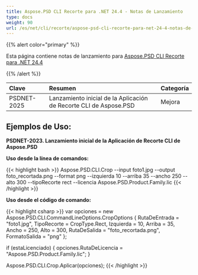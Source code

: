 ```yaml
---
title: Aspose.PSD CLI Recorte para .NET 24.4 - Notas de Lanzamiento
type: docs
weight: 90
url: /es/net/cli/recorte/aspose-psd-cli-recorte-para-net-24-4-notas-de-lanzamiento/
---
```


{{% alert color="primary" %}}

Esta página contiene notas de lanzamiento para [Aspose.PSD CLI Recorte para .NET 24.4](https://www.nuget.org/packages/Aspose.PSD.CLI.Crop/)

{{% /alert %}}

| **Clave**   | **Resumen**                                            | **Categoría** |
|:------------|:-------------------------------------------------------|:-------------|
| PSDNET-2025 | Lanzamiento inicial de la Aplicación de Recorte CLI de Aspose.PSD  | Mejora  |


## **Ejemplos de Uso:**

**PSDNET-2023. Lanzamiento inicial de la Aplicación de Recorte CLI de Aspose.PSD**

**Uso desde la línea de comandos:**

{{< highlight bash >}}
Aspose.PSD.CLI.Crop --input foto1.jpg --output foto_recortada.png --format png --izquierda 10 --arriba 35 --ancho 250 --alto 300 --tipoRecorte rect --licencia Aspose.PSD.Product.Family.lic
{{< /highlight >}}

**Uso desde el código de comando:**

{{< highlight csharp >}}
var opciones = new Aspose.PSD.CLI.CommandLineOptions.CropOptions
{
    RutaDeEntrada = "foto1.jpg",
    TipoRecorte = CropType.Rect,
    Izquierda = 10,
    Arriba = 35,
    Ancho = 250,
    Alto = 300,
    RutaDeSalida = "foto_recortada.png",
    FormatoSalida = "png"
};


if (estaLicenciado)
{
    opciones.RutaDeLicencia = "Aspose.PSD.Product.Family.lic";
}

Aspose.PSD.CLI.Crop.Aplicar(opciones);
{{< /highlight >}}
